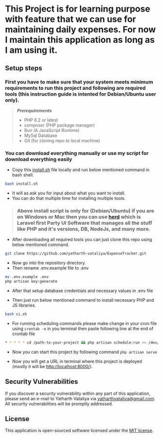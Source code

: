 # This Project is for learning purpose with feature that we can use for maintaining daily expenses. For now I maintain this application as long as I am using it.

## Setup steps

### First you have to make sure that your system meets minimum requirements to run this project and following are required tools (this instruction guide is intented for Debian/Ubuntu user only).

> ***Prerequirements***
>
> - PHP 8.2 or latest
> - composer (PHP package manager)
> - Bun (A JavaScript Runtime)
> - MySql Database
> - Git (for cloning repo to local machine)

### You can download everything manually or use my script for download everything easily

- Copy this [install.sh](https://github.com/yatharth-vataliya/linux-scripts/blob/master/install.sh) file locally and run below mentioned command in bash shell.

```bash
bash install.sh
```
- It will as ask you for input about what you want to install.
- You can do that multiple time for installing multiple tools.

> ### Above install script is only for (Debian/Ubuntu) if you are on Windows or Mac then you can use [herd](https://herd.laravel.com) which is Laravel first Party UI Software that manages all the stuff like PHP and it's versions, DB, NodeJs, and many more.

- After downloading all required tools you can just clone this repo using below mentioned command.

```bash
git clone https://github.com/yatharth-vataliya/ExpenseTracker.git
```

- Now go into the repository directory.
- Then rename .env.example file to .env

```bash
mv .env.example .env
php artisan key:generate
```

- After that setup database credentials and necessary values in .env file

- Then just run below mentioned command to install necessary PHP and JS libraries.

```bash
bash ci.sh
```

- For running scheduling commands please make change in your cron file using `crontab -e` in you terminal then paste following line at the end of crontab file

```bash
* * * * * cd /path-to-your-project && php artisan schedule:run >> /dev/null 2>&1
```

- Now you can start this project by following command `php artisan serve`

- Now you will get a URL in terminal where this project is deployed (mostly it will be [http://localhost:8000/](http://localhost:8000/)).

## Security Vulnerabilities

If you discover a security vulnerability within any part of this application, please send an e-mail to Yatharth Vataliya via [yatharthvataliya@gmail.com](mailto:yatharthvataliya@gmail.com). All security vulnerabilities will be promptly addressed.

## License

This application is open-sourced software licensed under the [MIT license](https://opensource.org/licenses/MIT).
